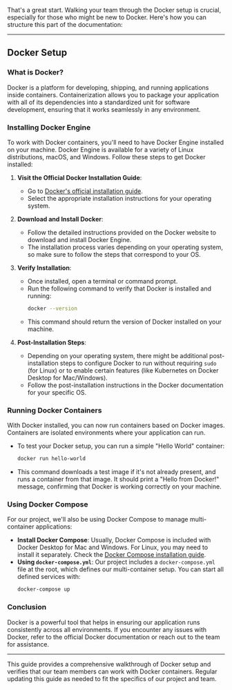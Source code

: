 That's a great start. Walking your team through the Docker setup is crucial, especially for those who might be new to Docker. Here's how you can structure this part of the documentation:

---

## Docker Setup

### What is Docker?
Docker is a platform for developing, shipping, and running applications inside containers. Containerization allows you to package your application with all of its dependencies into a standardized unit for software development, ensuring that it works seamlessly in any environment.

### Installing Docker Engine
To work with Docker containers, you'll need to have Docker Engine installed on your machine. Docker Engine is available for a variety of Linux distributions, macOS, and Windows. Follow these steps to get Docker installed:

1. **Visit the Official Docker Installation Guide**:
   - Go to [Docker's official installation guide](https://docs.docker.com/get-docker/).
   - Select the appropriate installation instructions for your operating system.

2. **Download and Install Docker**:
   - Follow the detailed instructions provided on the Docker website to download and install Docker Engine.
   - The installation process varies depending on your operating system, so make sure to follow the steps that correspond to your OS.

3. **Verify Installation**:
   - Once installed, open a terminal or command prompt.
   - Run the following command to verify that Docker is installed and running:
     ```bash
     docker --version
     ```
   - This command should return the version of Docker installed on your machine.

4. **Post-Installation Steps**:
   - Depending on your operating system, there might be additional post-installation steps to configure Docker to run without requiring `sudo` (for Linux) or to enable certain features (like Kubernetes on Docker Desktop for Mac/Windows).
   - Follow the post-installation instructions in the Docker documentation for your specific OS.

### Running Docker Containers
With Docker installed, you can now run containers based on Docker images. Containers are isolated environments where your application can run. 

- To test your Docker setup, you can run a simple "Hello World" container:
  ```bash
  docker run hello-world
  ```
- This command downloads a test image if it's not already present, and runs a container from that image. It should print a "Hello from Docker!" message, confirming that Docker is working correctly on your machine.

### Using Docker Compose
For our project, we'll also be using Docker Compose to manage multi-container applications:

- **Install Docker Compose**: Usually, Docker Compose is included with Docker Desktop for Mac and Windows. For Linux, you may need to install it separately. Check the [Docker Compose installation guide](https://docs.docker.com/compose/install/).
- **Using `docker-compose.yml`**: Our project includes a `docker-compose.yml` file at the root, which defines our multi-container setup. You can start all defined services with:
  ```bash
  docker-compose up
  ```

### Conclusion
Docker is a powerful tool that helps in ensuring our application runs consistently across all environments. If you encounter any issues with Docker, refer to the official Docker documentation or reach out to the team for assistance.

---

This guide provides a comprehensive walkthrough of Docker setup and verifies that our team members can work with Docker containers. Regular updating this guide as needed to fit the specifics of our project and team.